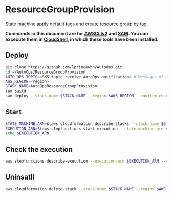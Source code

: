 # ResourceGroupProvision

State machine apply default tags and create resource group by tag.

**Commands in this document are for [AWSCLIv2](https://docs.aws.amazon.com/cli/latest/userguide/getting-started-install.html) and [SAM](https://docs.aws.amazon.com/serverless-application-model/latest/developerguide/install-sam-cli.html). You can excecute them in [CloudShell](https://console.aws.amazon.com/cloudshell), in which these tools have been installed.**

## Deploy

``` bash
git clone https://github.com/lprincewhn/AutoOps.git
cd ~/AutoOps/ResourceGroupProvision
AUTO_OPS_TOPIC=<SNS topic receive AutoOps notification> # Messages of this topic will be sent by StepFunction or Lambda, should be in the home region
AWS_REGION=<region>
STACK_NAME=AutoOpsResourceGroupProvision
sam build
sam deploy --stack-name $STACK_NAME --region $AWS_REGION --confirm-changeset --resolve-s3 --capabilities CAPABILITY_IAM
```
## Start

``` bash
STATE_MACHINE_ARN=$(aws cloudformation describe-stacks --stack-name $STACK_NAME --region $AWS_REGION --no-cli-pager --query 'Stacks[0].Outputs[?OutputKey==`RGProvisionStateMachine`].OutputValue' --output text)
EXECUTION_ARN=$(aws stepfunctions start-execution --state-machine-arn $STATE_MACHINE_ARN --region $AWS_REGION --no-cli-pager --query 'executionArn' --output text)
echo $EXECUTION_ARN
```

## Check the execution

``` bash
aws stepfunctions describe-execution --execution-arn $EXECUTION_ARN --region $AWS_REGION --no-cli-pager
```

## Uninsatll
``` bash
aws cloudformation delete-stack --stack-name $STACK_NAME --region $AWS_REGION --no-cli-pager
```
